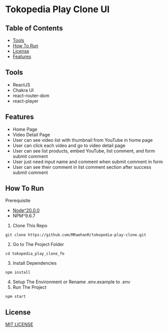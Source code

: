# Tokopedia Play Clone UI

## Table of Contents

- [Tools](#tools)
- [How To Run](#how-to-run)
- [License](#license)
- [Features](#features)

## Tools

- ReactJS
- Chakra UI
- react-router-dom
- react-player

## Features

- Home Page
- Video Detail Page
- User can see video list with thumbnail from YouTube in home page
- User can click each video and go to video detail page
- User can see list products, embed YouTube, list comment, and form submit comment
- User just need input name and comment when submit comment in form
- User can see their comment in list comment section after success submit comment

## How To Run

Prerequisite

- [Node^20.0.0](https://nodejs.org/en/download/current)
- NPM^9.6.7

1. Clone This Repo

```
git clone https://github.com/MRaehanR/tokopedia-play-clone.git
```

2. Go to The Project Folder

```
cd tokopedia_play_clone_fe
```

3. Install Dependencies

```
npm install
```

4. Setup The Environment or Rename .env.example to .env
5. Run The Project

```
npm start
```

## License

[MIT LICENSE](./LICENSE)
